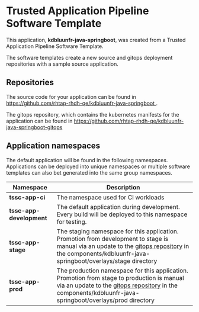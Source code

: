# Trusted Application Pipeline Software Template

This application, **kdbluunfr-java-springboot**, was created from a Trusted Application Pipeline Software Template.

The software templates create a new source and gitops deployment repositories with a sample source application. 

## Repositories

The source code for your application can be found in [https://github.com/rhtap-rhdh-qe/kdbluunfr-java-springboot ](https://github.com/rhtap-rhdh-qe/kdbluunfr-java-springboot ).
 
The gitops repository, which contains the kubernetes manifests for the application can be found in 
[https://github.com/rhtap-rhdh-qe/kdbluunfr-java-springboot-gitops ](https://github.com/rhtap-rhdh-qe/kdbluunfr-java-springboot-gitops ) 

## Application namespaces 

The default application will be found in the following namespaces. Applications can be deployed into unique namespaces or multiple software templates can also bet generated into the same group namespaces.  

|  Namespace   |  Description   |  
| -------- | -------- |
| **tssc-app-ci** | The namespace used for CI workloads |
| **tssc-app-development** | The default application during development. Every build will be deployed to this namespace for testing. |
| **tssc-app-stage** | The staging namespace for this application. Promotion from development to stage is manual via an update to the [gitops repository](https://github.com/rhtap-rhdh-qe/kdbluunfr-java-springboot-gitops ) in the components/kdbluunfr-java-springboot/overlays/stage directory |
| **tssc-app-prod** | The production namespace for this application. Promotion from stage to production is manual via an update to the [gitops repository](https://github.com/rhtap-rhdh-qe/kdbluunfr-java-springboot-gitops ) in the components/kdbluunfr-java-springboot/overlays/prod directory |